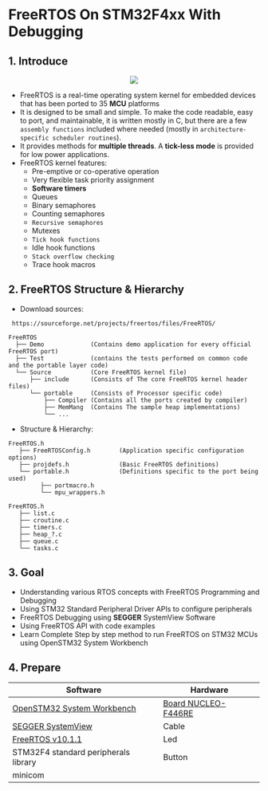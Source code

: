 <h1> FreeRTOS On STM32F4xx With Debugging </h1>

## 1. Introduce
<p align="center"> <img src="https://user-images.githubusercontent.com/32474027/105848287-1c024f00-6022-11eb-8a6f-6bdae761b44d.jpg" /> </p>

- FreeRTOS is a real-time operating system kernel for embedded devices that has been ported to 35 **MCU** platforms
- It is designed to be small and simple. To make the code readable, easy to port, and maintainable, it is written mostly in C, but there are a few `assembly functions` included where needed (mostly in `architecture-specific scheduler routines`).
- It provides methods for **multiple threads**. A **tick-less mode** is provided for low power applications.
- FreeRTOS kernel features:
  + Pre-emptive or co-operative operation
  + Very flexible task priority assignment
  + **Software timers**
  + Queues
  + Binary semaphores
  + Counting semaphores
  + `Recursive semaphores`
  + Mutexes
  + `Tick hook functions`
  + Idle hook functions
  + `Stack overflow checking`
  + Trace hook macros
 

## 2. FreeRTOS Structure & Hierarchy
- Download sources:
```shell
 https://sourceforge.net/projects/freertos/files/FreeRTOS/
```
```
FreeRTOS
  ├── Demo             (Contains demo application for every official FreeRTOS port)
  ├── Test             (contains the tests performed on common code and the portable layer code)
  └── Source           (Core FreeRTOS kernel file)
      ├── include      (Consists of The core FreeRTOS kernel header files)
      └── portable     (Consists of Processor specific code)
          ├── Compiler (Contains all the ports created by compiler)
          ├── MemMang  (Contains The sample heap implementations)
          └── ...
```

- Structure & Hierarchy:
```
FreeRTOS.h
   ├── FreeRTOSConfig.h        (Application specific configuration options)
   ├── projdefs.h              (Basic FreeRTOS definitions)
   └── portable.h              (Definitions specific to the port being used)
         ├── portmacro.h
         └── mpu_wrappers.h

FreeRTOS.h
   ├── list.c
   ├── croutine.c
   ├── timers.c
   ├── heap_?.c
   ├── queue.c
   └── tasks.c
```

## 3. Goal
- Understanding various RTOS concepts with FreeRTOS Programming and Debugging
- Using STM32 Standard Peripheral Driver APIs to configure peripherals
- FreeRTOS Debugging using **SEGGER** SystemView Software
- Using FreeRTOS API with code examples
- Learn Complete Step by step method to run FreeRTOS on STM32 MCUs using OpenSTM32 System Workbench


## 4. Prepare

| Software              | Hardware               |       
|-----------------------|------------------------|
| [OpenSTM32 System Workbench](https://www.openstm32.org/Installing%2BSystem%2BWorkbench%2Bfor%2BSTM32%2Bfrom%2BEclipse)   | [Board NUCLEO-F446RE](https://www.st.com/en/evaluation-tools/nucleo-f446re.html) |
| [SEGGER SystemView](https://www.segger.com/downloads/systemview/)  | Cable |
| [FreeRTOS v10.1.1](https://sourceforge.net/projects/freertos/files/FreeRTOS/) | Led |
| STM32F4 standard peripherals library | Button |
| minicom |

 
